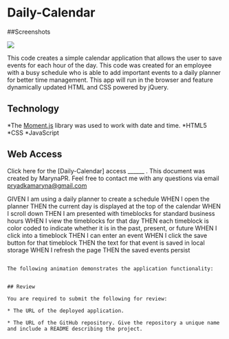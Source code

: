 # Daily-Calendar
##Screenshots

![](./Assets/.png)

This code creates a simple calendar application that allows the user to save events for each hour of the day. 
This code was created for an employee with a busy schedule who is able to add important events to a daily planner for better time management. 
This app will run in the browser and feature dynamically updated HTML and CSS powered by jQuery.


## Technology 
*The [Moment.js](https://momentjs.com/) library was used to work with date and time.
*HTML5
*CSS
*JavaScript


## Web Access

Click here for the [Daily-Calendar] access ______ .
This document was created by MarynaPR. Feel free to contact me with any questions via email pryadkamaryna@gmail.com



GIVEN I am using a daily planner to create a schedule
WHEN I open the planner
THEN the current day is displayed at the top of the calendar
WHEN I scroll down
THEN I am presented with timeblocks for standard business hours
WHEN I view the timeblocks for that day
THEN each timeblock is color coded to indicate whether it is in the past, present, or future
WHEN I click into a timeblock
THEN I can enter an event
WHEN I click the save button for that timeblock
THEN the text for that event is saved in local storage
WHEN I refresh the page
THEN the saved events persist
```

The following animation demonstrates the application functionality:


## Review

You are required to submit the following for review:

* The URL of the deployed application.

* The URL of the GitHub repository. Give the repository a unique name and include a README describing the project.

